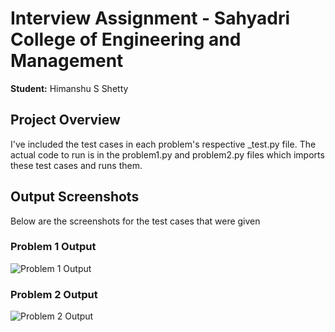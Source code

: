 # Interview Assignment - Sahyadri College of Engineering and Management
**Student:** Himanshu S Shetty

## Project Overview
I've included the test cases in each problem's respective _test.py file. The actual code to run is in the problem1.py and problem2.py files which imports these test cases and runs them. 

## Output Screenshots
Below are the screenshots for the test cases that were given
### Problem 1 Output
![Problem 1 Output](https://github.com/user-attachments/assets/9200646c-bc49-4583-8a9d-b34ffbc70bc1)

### Problem 2 Output
![Problem 2 Output](https://github.com/user-attachments/assets/94d288b9-6049-4a23-b62d-4ec2a5685019)
